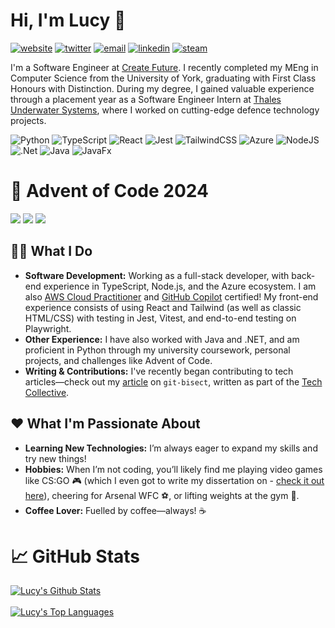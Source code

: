 # Hi, I'm Lucy 👋

[![website](https://img.shields.io/static/v1?label=&message=website&color=%233da159&logo=google+chrome&logoColor=white)](https://lucyivatt.co.uk)
[![twitter](https://img.shields.io/badge/twitter-blue?logo=twitter&logoColor=white)](https://twitter.com/lucyivatt)
[![email](https://img.shields.io/badge/email-red?logo=gmail&logoColor=white)](mailto:lucyivatt@gmail.com)
[![linkedin](https://img.shields.io/static/v1?label=&message=linkedin&color=%230A66C2&logo=linkedin&logoColor=white)](https://www.linkedin.com/in/lucy-ivatt-29b7b8189/)
[![steam](https://img.shields.io/static/v1?label=&message=steam&color=%231b2838&logo=steam&logoColor=white)](https://steamcommunity.com/id/Luceapuce/)

I'm a Software Engineer at [Create Future](https://createfuture.com/). I recently completed my MEng in Computer Science from the University of York, graduating with First Class Honours with Distinction. During my degree, I gained valuable experience through a placement year as a Software Engineer Intern at [Thales Underwater Systems](https://www.thalesgroup.com/en/activities/defence/naval-forces/underwater-warfare#overview), where I worked on cutting-edge defence technology projects.

![Python](https://img.shields.io/badge/python-3670A0?style=for-the-badge&logo=python&logoColor=ffdd54)
![TypeScript](https://img.shields.io/badge/typescript-%23007ACC.svg?style=for-the-badge&logo=typescript&logoColor=white)
![React](https://img.shields.io/badge/react-%2320232a.svg?style=for-the-badge&logo=react&logoColor=%2361DAFB)
![Jest](https://img.shields.io/badge/-jest-%23C21325?style=for-the-badge&logo=jest&logoColor=white)
![TailwindCSS](https://img.shields.io/badge/tailwindcss-%2338B2AC.svg?style=for-the-badge&logo=tailwind-css&logoColor=white)
![Azure](https://img.shields.io/badge/azure-%230072C6.svg?style=for-the-badge&logo=microsoftazure&logoColor=white)
![NodeJS](https://img.shields.io/badge/node.js-6DA55F?style=for-the-badge&logo=node.js&logoColor=white)
![.Net](https://img.shields.io/badge/.NET-5C2D91?style=for-the-badge&logo=.net&logoColor=white)
![Java](https://img.shields.io/badge/java-%23ED8B00.svg?style=for-the-badge&logo=openjdk&logoColor=white)
![JavaFx](https://img.shields.io/badge/javafx-%23FF0000.svg?style=for-the-badge&logo=javafx&logoColor=white)

# 🎄 Advent of Code 2024
![](https://img.shields.io/badge/year%20📅-2024-blue)
![](https://img.shields.io/badge/stars%20⭐-14-yellow)
![](https://img.shields.io/badge/days%20completed-7-red)

## 👩‍💻 What I Do
- **Software Development:** Working as a full-stack developer, with back-end experience in TypeScript, Node.js, and the Azure ecosystem. I am also [AWS Cloud Practitioner](https://www.credly.com/badges/2c00aea1-6422-4b2d-b36c-fccb08e0f0e4/public_url) and [GitHub Copilot](https://www.credly.com/badges/0d5ea71f-d864-4759-aa63-43748e60167a/public_url) certified! My front-end experience consists of using React and Tailwind (as well as classic HTML/CSS) with testing in Jest, Vitest, and end-to-end testing on Playwright. 
- **Other Experience:** I have also worked with Java and .NET, and am proficient in Python through my university coursework, personal projects, and challenges like Advent of Code.
- **Writing & Contributions:** I've recently began contributing to tech articles—check out my [article](https://medium.com/the-tech-collective/mastering-git-bisect-how-to-easily-track-down-bugs-in-your-codebase-25b8e05e8af5) on `git-bisect`, written as part of the [Tech Collective](https://medium.com/the-tech-collective).

## ❤️ What I'm Passionate About
- **Learning New Technologies:** I’m always eager to expand my skills and try new things!
- **Hobbies:** When I’m not coding, you’ll likely find me playing video games like CS:GO 🎮 (which I even got to write my dissertation on - [check it out here](https://github.com/LucyIvatt/csgo-smoke-analysis-tool)), cheering for Arsenal WFC ⚽️, or lifting weights at the gym 💪.
- **Coffee Lover:** Fuelled by coffee—always! ☕

# 📈 GitHub Stats
<a href="https://github.com/LucyIvatt/LucyIvatt">
  <img align="center" src="https://github-readme-stats.vercel.app/api?username=LucyIvatt&count_private=true&show_icons=true&theme=tokyonight&line_height=40&hide=issues,contribs&rank_icon=github" alt="Lucy's Github Stats" />
</a>
<br>
<br>
<a href="https://github.com/LucyIvatt/LucyIvatt">
  <img align="center" src="https://github-readme-stats.vercel.app/api/top-langs/?username=LucyIvatt&langs_count=5&theme=tokyonight&hide=jupyter%20notebook" alt="Lucy's Top Languages" />
</a>

